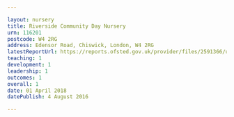 ```yaml
---

layout: nursery
title: Riverside Community Day Nursery
urn: 116201
postcode: W4 2RG
address: Edensor Road, Chiswick, London, W4 2RG
latestReportUrl: https://reports.ofsted.gov.uk/provider/files/2591366/urn/116201.pdf
teaching: 1
development: 1
leadership: 1
outcomes: 1
overall: 1
date: 01 April 2018 
datePublish: 4 August 2016

---
```

